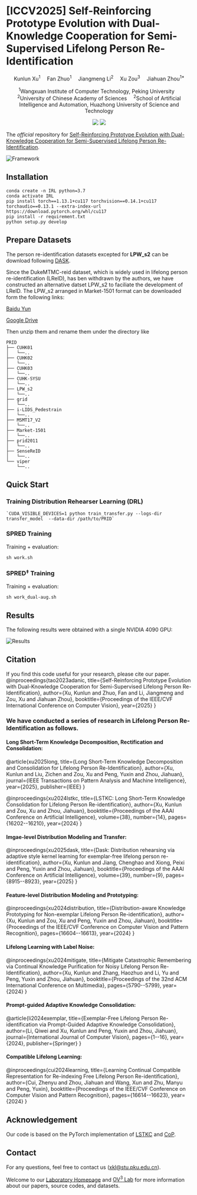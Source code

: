 # [ICCV2025] Self-Reinforcing Prototype Evolution with Dual-Knowledge Cooperation for Semi-Supervised Lifelong Person Re-Identification 

<div align="center">

<div>
      Kunlun Xu<sup>1</sup>&emsp; Fan Zhuo<sup>1</sup>&emsp;  Jiangmeng Li<sup>2</sup>&emsp; Xu Zou<sup>3</sup>&emsp; Jiahuan Zhou<sup>1*</sup>
  </div>
<div>

  <sup>1</sup>Wangxuan Institute of Computer Technology, Peking University&emsp; <sup>2</sup>University of Chinese Academy of Sciences&emsp; <sup>2</sup>School of Artificial Intelligence and Automation, Huazhong University of Science and Technology

</div>
</div>
<p align="center">
<a href='https://arxiv.org/pdf/2507.01884'><img src='https://img.shields.io/badge/Arxiv-2507.01884-A42C25.svg?logo=arXiv'></a>
  <a href="https://github.com/zhoujiahuan1991/ICCV2025-SPRED"><img src="https://hitscounter.dev/api/hit?url=https%3A%2F%2Fgithub.com%2Fzhoujiahuan1991%2FICCV2025-SPRED&label=SPRED&icon=github&color=%233d8bfd&message=&style=flat&tz=UTC"></a>
</p>

The *official* repository for  [Self-Reinforcing Prototype Evolution with Dual-Knowledge Cooperation for Semi-Supervised Lifelong Person Re-Identification](https://arxiv.org/abs/2507.01884).

![Framework](figs/framework.png)


## Installation
```shell
conda create -n IRL python=3.7
conda activate IRL
pip install torch==1.13.1+cu117 torchvision==0.14.1+cu117 torchaudio==0.13.1 --extra-index-url https://download.pytorch.org/whl/cu117
pip install -r requirement.txt
python setup.py develop
```
## Prepare Datasets
The person re-identification datasets excepted for **LPW_s2** can be download following [DASK](https://github.com/zhoujiahuan1991/AAAI2025-LReID-DASK).

Since the DukeMTMC-reid dataset, which is widely used in lifelong person re-identification (LReID), has ben withdrawn by the authors, we have constructed an alternative datset LPW_s2 to faciliate the development of LReID. The LPW_s2 arranged in Market-1501 format can be downloaded form the following links:

[Baidu Yun](https://pan.baidu.com/s/14NDh1TFB6l6Uvb5NSfh3Yg?pwd=2047)

[Google Drive](https://drive.google.com/file/d/1fq9AvseqRew20Cp8drMGoWuZ1hNdPPZK/view?usp=sharing)


Then unzip them and rename them under the directory like
```
PRID
├── CUHK01
│   └──..
├── CUHK02
│   └──..
├── CUHK03
│   └──..
├── CUHK-SYSU
│   └──..
├── LPW_s2
│   └──..
├── grid
│   └──..
├── i-LIDS_Pedestrain
│   └──..
├── MSMT17_V2
│   └──..
├── Market-1501
│   └──..
├── prid2011
│   └──..
├── SenseReID
│   └──..
└── viper
    └──..
```
## Quick Start
### Training Distribution Rehearser Learning (DRL)
```shell
`CUDA_VISIBLE_DEVICES=1 python train_transfer.py --logs-dir transfer_model  --data-dir /path/to/PRID`
```

### SPRED Training 
Training + evaluation:
```shell
sh work.sh
```
### SPRED$^\ddag$ Training 
Training + evaluation:
```shell
sh work_dual-aug.sh
```

## Results
The following results were obtained with a single NVIDIA 4090 GPU:

![Results](figs/results.png)

## Citation
If you find this code useful for your research, please cite our paper.
@inproceedings{tao2023adanic,
  title={Self-Reinforcing Prototype Evolution with Dual-Knowledge Cooperation for Semi-Supervised Lifelong Person Re-Identification},
  author={Xu, Kunlun and Zhuo, Fan and Li, Jiangmeng and Zou, Xu and Jiahuan Zhou},
  booktitle={Proceedings of the IEEE/CVF International Conference on Computer Vision},
  year={2025}
}


### We have conducted a series of research in Lifelong Person Re-Identification as follows.

#### Long Short-Term Knowledge Decomposition, Rectification and Consolidation:
@article{xu2025long,
  title={Long Short-Term Knowledge Decomposition and Consolidation for Lifelong Person Re-Identification},
  author={Xu, Kunlun and Liu, Zichen and Zou, Xu and Peng, Yuxin and Zhou, Jiahuan},
  journal={IEEE Transactions on Pattern Analysis and Machine Intelligence},
  year={2025},
  publisher={IEEE}
}

@inproceedings{xu2024lstkc,
  title={LSTKC: Long Short-Term Knowledge Consolidation for Lifelong Person Re-identification},
  author={Xu, Kunlun and Zou, Xu and Zhou, Jiahuan},
  booktitle={Proceedings of the AAAI Conference on Artificial Intelligence},
  volume={38},
  number={14},
  pages={16202--16210},
  year={2024}
}

#### Imgae-level Distribution Modeling and Transfer:
@inproceedings{xu2025dask,
  title={Dask: Distribution rehearsing via adaptive style kernel learning for exemplar-free lifelong person re-identification},
  author={Xu, Kunlun and Jiang, Chenghao and Xiong, Peixi and Peng, Yuxin and Zhou, Jiahuan},
  booktitle={Proceedings of the AAAI Conference on Artificial Intelligence},
  volume={39},
  number={9},
  pages={8915--8923},
  year={2025}
}

#### Feature-level Distribution Modeling and Prototyping:
@inproceedings{xu2024distribution,
  title={Distribution-aware Knowledge Prototyping for Non-exemplar Lifelong Person Re-identification},
  author={Xu, Kunlun and Zou, Xu and Peng, Yuxin and Zhou, Jiahuan},
  booktitle={Proceedings of the IEEE/CVF Conference on Computer Vision and Pattern Recognition},
  pages={16604--16613},
  year={2024}
}



#### Lifelong Learning with Label Noise: 
@inproceedings{xu2024mitigate,
  title={Mitigate Catastrophic Remembering via Continual Knowledge Purification for Noisy Lifelong Person Re-Identification},
  author={Xu, Kunlun and Zhang, Haozhuo and Li, Yu and Peng, Yuxin and Zhou, Jiahuan},
  booktitle={Proceedings of the 32nd ACM International Conference on Multimedia},
  pages={5790--5799},
  year={2024}
}

#### Prompt-guided Adaptive Knowledge Consolidation:
@article{li2024exemplar,
  title={Exemplar-Free Lifelong Person Re-identification via Prompt-Guided Adaptive Knowledge Consolidation},
  author={Li, Qiwei and Xu, Kunlun and Peng, Yuxin and Zhou, Jiahuan},
  journal={International Journal of Computer Vision},
  pages={1--16},
  year={2024},
  publisher={Springer}
}

#### Compatible Lifelong Learning:
@inproceedings{cui2024learning,
  title={Learning Continual Compatible Representation for Re-indexing Free Lifelong Person Re-identification},
  author={Cui, Zhenyu and Zhou, Jiahuan and Wang, Xun and Zhu, Manyu and Peng, Yuxin},
  booktitle={Proceedings of the IEEE/CVF Conference on Computer Vision and Pattern Recognition},
  pages={16614--16623},
  year={2024}
}

## Acknowledgement
Our code is based on the PyTorch implementation of [LSTKC](https://github.com/zhoujiahuan1991/AAAI2024-LSTKC) and [CoP](https://github.com/vimar-gu/ColorPromptReID).

## Contact

For any questions, feel free to contact us (xkl@stu.pku.edu.cn).

Welcome to our [Laboratory Homepage](http://www.icst.pku.edu.cn/mipl/home/) and [OV<sup>3</sup> Lab](https://zhoujiahuan1991.github.io/) for more information about our papers, source codes, and datasets.

